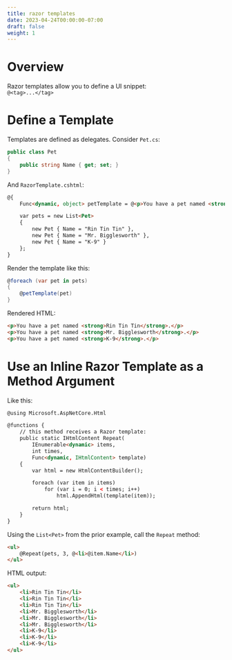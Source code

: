 ```yaml
---
title: razor templates
date: 2023-04-24T00:00:00-07:00
draft: false
weight: 1
---
```


# Overview
Razor templates allow you to define a UI snippet:   
`@<tag>...</tag>`

# Define a Template
Templates are defined as delegates.  Consider `Pet.cs`:  
```cs
public class Pet
{
    public string Name { get; set; }
}
```

And `RazorTemplate.cshtml`:
```html
@{
    Func<dynamic, object> petTemplate = @<p>You have a pet named <strong>@item.Name</strong>.</p>;

    var pets = new List<Pet>
    {
        new Pet { Name = "Rin Tin Tin" },
        new Pet { Name = "Mr. Bigglesworth" },
        new Pet { Name = "K-9" }
    };
}
```

Render the template like this:
```cs
@foreach (var pet in pets)
{
    @petTemplate(pet)
}
```
Rendered HTML:
```html
<p>You have a pet named <strong>Rin Tin Tin</strong>.</p>
<p>You have a pet named <strong>Mr. Bigglesworth</strong>.</p>
<p>You have a pet named <strong>K-9</strong>.</p>
```

# Use an Inline Razor Template as a Method Argument
Like this:
```html
@using Microsoft.AspNetCore.Html

@functions {
    // this method receives a Razor template:
    public static IHtmlContent Repeat(
        IEnumerable<dynamic> items, 
        int times,
        Func<dynamic, IHtmlContent> template)
    {
        var html = new HtmlContentBuilder();

        foreach (var item in items)
            for (var i = 0; i < times; i++)
                html.AppendHtml(template(item));

        return html;
    }
}
```

Using the `List<Pet>` from the prior example, call the `Repeat` method:
```html
<ul>
    @Repeat(pets, 3, @<li>@item.Name</li>)
</ul>
```
HTML output:
```html
<ul>
    <li>Rin Tin Tin</li>
    <li>Rin Tin Tin</li>
    <li>Rin Tin Tin</li>
    <li>Mr. Bigglesworth</li>
    <li>Mr. Bigglesworth</li>
    <li>Mr. Bigglesworth</li>
    <li>K-9</li>
    <li>K-9</li>
    <li>K-9</li>
</ul>
```
